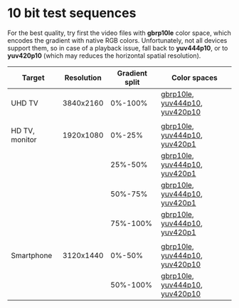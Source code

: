 # 10 bit test sequences

For the best quality, try first the video files with **gbrp10le** color space, which encodes the gradient with native RGB colors. Unfortunately, not all devices support them, so in case of a playback issue, fall back to **yuv444p10**, or to **yuv420p10** (which may reduces the horizontal spatial resolution).


| Target         | Resolution | Gradient split | Color spaces |
|----------------|------------|----------------|--------------|
| UHD TV         | 3840x2160  | 0%-100%        | [gbrp10le](test_sequences/3840x2160/gradient_3840-2160_0-100_gbrp10le_x265.mp4),  [yuv444p10](test_sequences/3840x2160/gradient_3840-2160_0-100_yuv444p10_x265.mp4),  [yuv420p10](test_sequences/3840x2160/gradient_3840-2160_0-100_yuv420p10_x265.mp4) |
|||||
| HD TV, monitor | 1920x1080  | 0%-25%         | [gbrp10le](test_sequences/1920x1080/gradient_1920-1080_0-25_gbrp10le_x265.mp4),   [yuv444p10](test_sequences/1920x1080/gradient_1920-1080_0-25_yuv444p10_x265.mp4),   [yuv420p1](test_sequences/1920x1080/gradient_1920-1080_0-25_yuv420p10_x265.mp4) |
|                |            | 25%-50%        | [gbrp10le](test_sequences/1920x1080/gradient_1920-1080_25-50_gbrp10le_x265.mp4),  [yuv444p10](test_sequences/1920x1080/gradient_1920-1080_25-50_yuv444p10_x265.mp4),  [yuv420p1](test_sequences/1920x1080/gradient_1920-1080_25-50_yuv420p10_x265.mp4) |
|                |            | 50%-75%        | [gbrp10le](test_sequences/1920x1080/gradient_1920-1080_50-75_gbrp10le_x265.mp4),  [yuv444p10](test_sequences/1920x1080/gradient_1920-1080_50-75_yuv444p10_x265.mp4),  [yuv420p1](test_sequences/1920x1080/gradient_1920-1080_50-75_yuv420p10_x265.mp4) |
|                |            | 75%-100%       | [gbrp10le](test_sequences/1920x1080/gradient_1920-1080_75-100_gbrp10le_x265.mp4), [yuv444p10](test_sequences/1920x1080/gradient_1920-1080_75-100_yuv444p10_x265.mp4), [yuv420p1](test_sequences/1920x1080/gradient_1920-1080_75-100_yuv420p10_x265.mp4) |
|||||
| Smartphone     | 3120x1440  | 0%-50%         | [gbrp10le](test_sequences/3120x1440/gradient_3120-1440_0-50_gbrp10le_x265.mp4),   [yuv444p10](test_sequences/3120x1440/gradient_3120-1440_0-50_yuv444p10_x265.mp4),   [yuv420p10](test_sequences/3120x1440/gradient_3120-1440_0-50_yuv420p10_x265.mp4) |
|                |            | 50%-100%       | [gbrp10le](test_sequences/3120x1440/gradient_3120-1440_50-100_gbrp10le_x265.mp4), [yuv444p10](test_sequences/3120x1440/gradient_3120-1440_50-100_yuv444p10_x265.mp4), [yuv420p10](test_sequences/3120x1440/gradient_3120-1440_50-100_yuv420p10_x265.mp4) |


